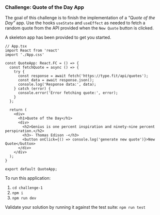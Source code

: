 ### Challenge: Quote of the Day App

The goal of this challenge is to finish the implementation of a _"Quote of the Day"_ app. Use the hooks `useState` and `useEffect` as needed to fetch a random quote from the API provided when the `New Quote` button is clicked.

A skeleton app has been provided to get you started.

```tsx
// App.tsx
import React from 'react'
import './App.css'

const QuoteApp: React.FC = () => {
  const fetchQuote = async () => {
    try {
      const response = await fetch('https://type.fit/api/quotes');
      const data = await response.json();
      console.log('Response data:', data);
    } catch (error) {
      console.error('Error fetching quote:', error);
    }
  };
  
  return (
    <div>
      <h1>Quote of the Day</h1>
      <div>
        <h2>Genius is one percent inspiration and ninety-nine percent perspiration.</h2>
        <h3>- Thomas Edison -</h3>
        <button onClick={() => console.log('generate new quote')}>New Quote</button>
      </div>
    </div>
  );
}

export default QuoteApp;
```

To run this application:
1. `cd challenge-1`
2. `npm i`
3. `npm run dev`


Validate your solution by running it against the test suite:
`npm run test`